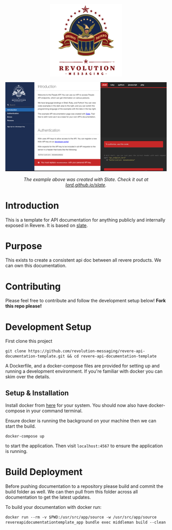 <p align="center">
  <img src="./source/images/RevMsgLogo.png" alt="Slate: API Documentation Generator" width="226">
  <br>
</p>

<p align="center"><img src="./source/images/template_screenshot.png" width=700 alt="Screenshot of Example Documentation created with Slate"></p>

<p align="center"><em>The example above was created with Slate. Check it out at <a href="https://lord.github.io/slate">lord.github.io/slate</a>.</em></p>

# Introduction

This is a template for API documentation for anything publicly and internally exposed in Revere. It is based on [slate](https://github.com/lord/slate). 

# Purpose 
This exists to create a consistent api doc between all revere products. We can own this documentation. 


# Contributing
Please feel free to contribute and follow the development setup below! **Fork this repo please!**

# Development Setup 

First clone this project 

```
git clone https://github.com/revolution-messaging/revere-api-documentation-template.git && cd revere-api-documentation-template
```

A Dockerfile, and a docker-compose files are provided for setting up and running a development environment. If you're familiar with docker you can skim over the details.

## Setup & Installation

Install docker from [here](https://docs.docker.com/engine/installation/) for your system. You should now also have docker-compose in your command terminal. 

Ensure docker is running the background on your machine then we can start the build.

```
docker-compose up
```
to start the application. Then visit `localhost:4567` to ensure the application is running.

# Build Deployment

Before pushing documentation to a repository please build and commit the build folder as well. We can then pull from this folder across all documentation to get the latest updates.

To build your documentation with docker run:

```
docker run --rm -v $PWD:/usr/src/app/source -w /usr/src/app/source revereapidocumentationtemplate_app bundle exec middleman build --clean
```